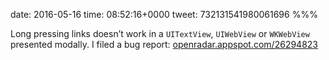 date: 2016-05-16
time: 08:52:16+0000
tweet: 732131541980061696
%%%

Long pressing links doesn’t work in a `UITextView`, `UIWebView` or `WKWebView` presented modally. I filed a bug report: [openradar.appspot.com/26294823](http://openradar.appspot.com/26294823)
